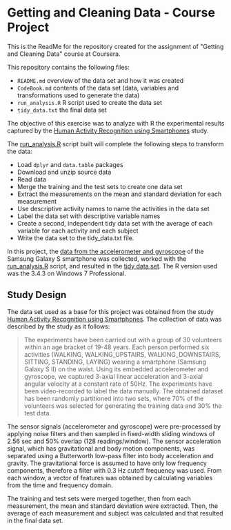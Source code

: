 # Getting and Cleaning Data - Course Project

This is the ReadMe for the repository created for the assignment of "Getting and Cleaning Data" course at Coursera.

This repository contains the following files:

- `README.md` overview of the data set and how it was created
- `CodeBook.md` contents of the data set (data, variables and transformations used to generate the data)
- `run_analysis.R` R script used to create the data set
- `tidy_data.txt` the final data set

The objective of this exercise was to analyze with R the experimental results captured by the [Human Activity Recognition using Smartphones](http://archive.ics.uci.edu/ml/datasets/Human+Activity+Recognition+Using+Smartphones) study.

The [run_analysis.R](./run_analysis.R) script built will complete the following steps to transform the data:
- Load `dplyr` and `data.table` packages
- Download and unzip source data
- Read data
- Merge the training and the test sets to create one data set
- Extract the measurements on the mean and standard deviation for each measurement
- Use descriptive activity names to name the activities in the data set
- Label the data set with descriptive variable names
- Create a second, independent tidy data set with the average of each variable for each activity and each subject
- Write the data set to the tidy_data.txt file.

In this project, the [data from the accelerometer and gyroscope](https://d396qusza40orc.cloudfront.net/getdata%2Fprojectfiles%2FUCI%20HAR%20Dataset.zip) of the Samsung Galaxy S smartphone was collected, worked with the [run_analysis.R](./run_analysis.R) script, and resulted in the [tidy data set](./tidy_data.txt). The R version used was the 3.4.3 on Windows 7 Professional.

## Study Design

The data set used as a base for this project was obtained from the study [Human Activity Recognition using Smartphones](http://archive.ics.uci.edu/ml/datasets/Human+Activity+Recognition+Using+Smartphones). The collection of data was described by the study as it follows:

>The experiments have been carried out with a group of 30 volunteers within an age bracket of 19-48 years. Each person performed six activities (WALKING, WALKING_UPSTAIRS, WALKING_DOWNSTAIRS, SITTING, STANDING, LAYING) wearing a smartphone (Samsung Galaxy S II) on the waist. Using its embedded accelerometer and gyroscope, we captured 3-axial linear acceleration and 3-axial angular velocity at a constant rate of 50Hz. The experiments have been video-recorded to label the data manually. The obtained dataset has been randomly partitioned into two sets, where 70% of the volunteers was selected for generating the training data and 30% the test data.

The sensor signals (accelerometer and gyroscope) were pre-processed by applying noise filters and then sampled in fixed-width sliding windows of 2.56 sec and 50% overlap (128 readings/window). The sensor acceleration signal, which has gravitational and body motion components, was separated using a Butterworth low-pass filter into body acceleration and gravity. The gravitational force is assumed to have only low frequency components, therefore a filter with 0.3 Hz cutoff frequency was used. From each window, a vector of features was obtained by calculating variables from the time and frequency domain.

The training and test sets were merged together, then from each measurement, the mean and standard deviation were extracted. Then, the average of each measurement and subject was calculated and that resulted in the final data set.

